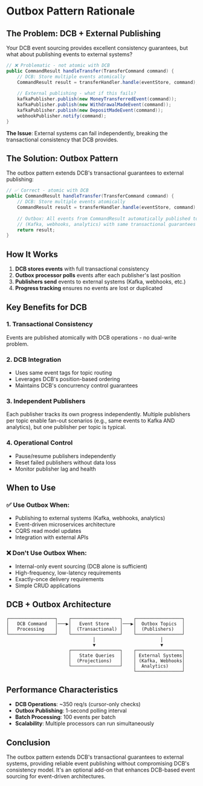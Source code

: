 # Outbox Pattern Rationale

## The Problem: DCB + External Publishing

Your DCB event sourcing provides excellent consistency guarantees, but what about publishing events to external systems?

```java
// ❌ Problematic - not atomic with DCB
public CommandResult handleTransfer(TransferCommand command) {
    // DCB: Store multiple events atomically
    CommandResult result = transferHandler.handle(eventStore, command);
    
    // External publishing - what if this fails?
    kafkaPublisher.publish(new MoneyTransferredEvent(command));
    kafkaPublisher.publish(new WithdrawalMadeEvent(command));
    kafkaPublisher.publish(new DepositMadeEvent(command));
    webhookPublisher.notify(command);
}
```

**The Issue**: External systems can fail independently, breaking the transactional consistency that DCB provides.

## The Solution: Outbox Pattern

The outbox pattern extends DCB's transactional guarantees to external publishing:

```java
// ✅ Correct - atomic with DCB
public CommandResult handleTransfer(TransferCommand command) {
    // DCB: Store multiple events atomically
    CommandResult result = transferHandler.handle(eventStore, command);
    
    // Outbox: All events from CommandResult automatically published to external systems
    // (Kafka, webhooks, analytics) with same transactional guarantees
    return result;
}
```

## How It Works

1. **DCB stores events** with full transactional consistency
2. **Outbox processor polls** events after each publisher's last position
3. **Publishers send** events to external systems (Kafka, webhooks, etc.)
4. **Progress tracking** ensures no events are lost or duplicated

## Key Benefits for DCB

### 1. **Transactional Consistency**
Events are published atomically with DCB operations - no dual-write problem.

### 2. **DCB Integration**
- Uses same event tags for topic routing
- Leverages DCB's position-based ordering
- Maintains DCB's concurrency control guarantees

### 3. **Independent Publishers**
Each publisher tracks its own progress independently. Multiple publishers per topic enable fan-out scenarios (e.g., same events to Kafka AND analytics), but one publisher per topic is typical.

### 4. **Operational Control**
- Pause/resume publishers independently
- Reset failed publishers without data loss
- Monitor publisher lag and health

## When to Use

### ✅ **Use Outbox When:**
- Publishing to external systems (Kafka, webhooks, analytics)
- Event-driven microservices architecture
- CQRS read model updates
- Integration with external APIs

### ❌ **Don't Use Outbox When:**
- Internal-only event sourcing (DCB alone is sufficient)
- High-frequency, low-latency requirements
- Exactly-once delivery requirements
- Simple CRUD applications

## DCB + Outbox Architecture

```
┌─────────────────┐    ┌──────────────────┐    ┌─────────────────┐
│   DCB Command   │───▶│   Event Store    │───▶│  Outbox Topics  │
│   Processing    │    │  (Transactional) │    │  (Publishers)   │
└─────────────────┘    └──────────────────┘    └─────────────────┘
                                │                        │
                                ▼                        ▼
                       ┌──────────────────┐    ┌─────────────────┐
                       │   State Queries  │    │ External Systems│
                       │  (Projections)   │    │ (Kafka, Webhooks│
                       └──────────────────┘    │  Analytics)     │
                                               └─────────────────┘
```

## Performance Characteristics

- **DCB Operations**: ~350 req/s (cursor-only checks)
- **Outbox Publishing**: 1-second polling interval
- **Batch Processing**: 100 events per batch
- **Scalability**: Multiple processors can run simultaneously

## Conclusion

The outbox pattern extends DCB's transactional guarantees to external systems, providing reliable event publishing without compromising DCB's consistency model. It's an optional add-on that enhances DCB-based event sourcing for event-driven architectures.